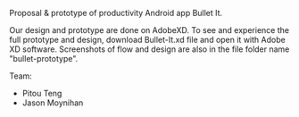Proposal & prototype of productivity Android app Bullet It.

Our design and prototype are done on AdobeXD. To see and experience the full prototype and design, download Bullet-It.xd file and open it with Adobe XD software.
Screenshots of flow and design are also in the file folder name "bullet-prototype".


Team:
- Pitou Teng
- Jason Moynihan

